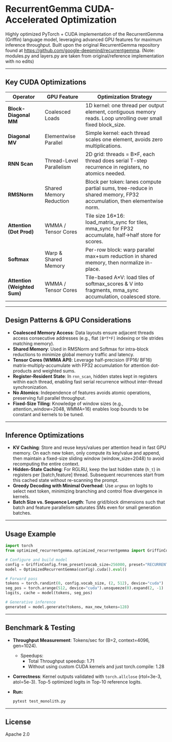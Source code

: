# RecurrentGemma CUDA-Accelerated Optimization

Highly optimized PyTorch + CUDA implementation of the RecurrentGemma (Griffin) language model, leveraging advanced GPU features for maximum inference throughput.
Built upon the original RecurrentGemma repository found at https://github.com/google-deepmind/recurrentgemma.
(Note: modules.py and layers.py are taken from original/reference implementation with no edits)

---

## Key CUDA Optimizations

| Operator                | GPU Feature            | Optimization Strategy                                         |
|-------------------------|------------------------|---------------------------------------------------------------|
| **Block-Diagonal MM**   | Coalesced Loads        | 1D kernel: one thread per output element, contiguous memory reads. Loop unrolling over small fixed block_size.  |
| **Diagonal MV**         | Elementwise Parallel   | Simple kernel: each thread scales one element, avoids zero multiplications.                                     |
| **RNN Scan**            | Thread-Level Parallelism | 2D grid: threads = B×F, each thread does serial T-step recurrence in registers, no atomics needed.           |
| **RMSNorm**             | Shared Memory Reduction | Block per token: lanes compute partial sums, tree-reduce in shared memory, FP32 accumulation, then elementwise norm. |
| **Attention (Dot Prod)**| WMMA / Tensor Cores     | Tile size 16×16: load_matrix_sync for tiles, mma_sync for FP32 accumulate, half→half store for scores.        |
| **Softmax**             | Warp & Shared Memory    | Per-row block: warp parallel max+sum reduction in shared memory, then normalize in-place.                    |
| **Attention (Weighted Sum)**| WMMA / Tensor Cores | Tile-based A×V: load tiles of softmax_scores & V into fragments, mma_sync accumulation, coalesced store.     |

---

## Design Patterns & GPU Considerations

- **Coalesced Memory Access**: Data layouts ensure adjacent threads access consecutive addresses (e.g., flat `[B*T*F]` indexing or tile strides matching memory).
- **Shared Memory**: Used in RMSNorm and Softmax for intra-block reductions to minimize global memory traffic and latency.
- **Tensor Cores (WMMA API)**: Leverage half-precision (FP16/ BF16) matrix‐multiply‐accumulate with FP32 accumulation for attention dot‐products and weighted sums.
- **Register-Resident State**: In `rnn_scan`, hidden states kept in registers within each thread, enabling fast serial recurrence without inter-thread synchronization.
- **No Atomics**: Independence of features avoids atomic operations, preserving full parallel throughput.
- **Fixed-Size Tiling**: Knowledge of window sizes (e.g., attention_window=2048, WMMA=16) enables loop bounds to be constant and kernels to be tuned.

---

## Inference Optimizations

- **KV Caching**:  Store and reuse keys/values per attention head in fast GPU memory. On each new token, only compute its key/value and append, then maintain a fixed-size sliding window (window_size=2048) to avoid recomputing the entire context.
- **Hidden-State Caching**:  For RGLRU, keep the last hidden state (`h_t`) in registers per [batch,feature] thread. Subsequent recurrences start from this cached state without re-scanning the prompt.
- **Greedy Decoding with Minimal Overhead**:  Use `argmax` on logits to select next token, minimizing branching and control flow divergence in kernels.
- **Batch Size vs. Sequence Length**: Tune grid/block dimensions such that batch and feature parallelism saturates SMs even for small generation batches.

---

## Usage Example

```python
import torch
from optimized_recurrentgemma.optimized_recurrentgemma import GriffinConfig, OptimizedRecurrentGemma

# Configure and build model
config = GriffinConfig.from_preset(vocab_size=256000, preset="RECURRENT_GEMMA_2B_V1")
model = OptimizedRecurrentGemma(config).cuda().eval()

# Forward pass
tokens = torch.randint(0, config.vocab_size, (2, 512), device="cuda")
seg_pos = torch.arange(512, device="cuda").unsqueeze(0).expand(2, -1)
logits, cache = model(tokens, seg_pos)

# Generative inference
generated = model.generate(tokens, max_new_tokens=128)
```

---

## Benchmark & Testing

- **Throughput Measurement**: Tokens/sec for (B=2, context=4096, gen=1024).
    - Speedups:
        - Total Throughput speedup: 1.71
        - Without using custom CUDA kernels and just torch.compile: 1.28
        
- **Correctness**: Kernel outputs validated with `torch.allclose` (rtol=3e-3, atol=5e-3). Top-5 optimized logits in Top-10 reference logits.
- **Run:**
  ```bash
  pytest test_monolith.py
  ```

---

## License

Apache 2.0
